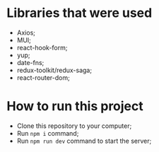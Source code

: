 # Libraries that were used

* Axios;
* MUI;
* react-hook-form;
* yup;
* date-fns;
* redux-toolkit/redux-saga;
* react-router-dom;

# How to run this project

- Clone this repository to your computer;
- Run `npm i` command;
- Run `npm run dev` command to start the server;